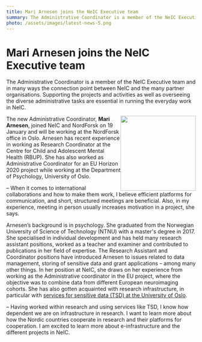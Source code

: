 ```yaml
---
title: Mari Arnesen joins the NeIC Executive team
summary: The Administrative Coordinator is a member of the NeIC Executive team and in many ways the connection point between NeIC and the many partner organisations. Our new Administrative Coordinator has a background in psychology and experience in coordinating research and even an EU project.
photo: /assets/images/latest-news-5.png
---
```


Mari Arnesen joins the NeIC Executive team
===========================

The Administrative Coordinator is a member of the NeIC Executive team and in many ways the connection point between NeIC and the many partner organisations. Supporting the projects and activities as well as overseeing the diverse administrative tasks are essential in running the everyday work in NeIC.

<img class="normal" src="{% include baseurl %}/assets/images/news/mari-arnesen.png" height="200" style="float: right" margin="0px 5px">

The new Administrative Coordinator, **Mari Arnesen**, joined NeIC and NordForsk on 19 January and will be working at the NordForsk office in Oslo. Arnesen has recent experience in working as Research Coordinator at the Centre for Child and Adolescent Mental Health (RBUP). She has also worked as Administrative Coordinator for an EU Horizon 2020 project while working at the Department of Psychology, University of Oslo.

– When it comes to international collaborations and how to make them work, I believe efficient platforms for communication, and short, structured meetings are beneficial. Also, in my experience, meeting in person usually increases motivation in a project, she says.

Arnesen’s background is in psychology. She graduated from the Norwegian University of Science of Technology (NTNU) with a master's degree in 2017. She specialised in individual development and has held many research assistant positions, worked as a teacher and examiner and contributed to publications in her field of expertise. The Research Assistant and Coordinator positions have introduced Arnesen to issues related to data management, storing of sensitive data and grant applications – among many other things. In her position at NeIC, she draws on her experience from working as the Administrative coordinator in the EU project, where the objective was to combine data from different European neuroimaging cohorts. She has also gotten acquainted with research infrastructure, in particular with [services for sensitive data (TSD) at the University of Oslo](https://www.uio.no/english/services/it/research/sensitive-data/). 

– Having worked within research and using services like TSD, I know how dependent we are on infrastructure in research. I want to learn more about how the Nordic countries cooperate in research and their platforms for cooperation. I am excited to learn more about e-infrastructure and the different projects in NeIC.
